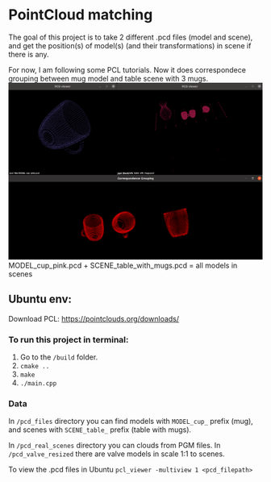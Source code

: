 # PointCloud matching
The goal of this project is to take 2 different .pcd files (model and scene),
and get the position(s) of model(s) (and their transformations) in scene if there is any.

For now, I am following some PCL tutorials. Now it does correspondece grouping between mug model and table scene with 3 mugs.
![img.png](img.png) MODEL_cup_pink.pcd + SCENE_table_with_mugs.pcd = all models in scenes

## Ubuntu env:
Download PCL: https://pointclouds.org/downloads/ 
### To run this project in terminal:
1. Go to the `/build` folder.
2. `cmake ..`
3. `make`
4. `./main.cpp`

### Data
In `/pcd_files` directory you can find models with `MODEL_cup_` prefix (mug), and scenes with `SCENE_table_` prefix (table with mugs).

In `/pcd_real_scenes` directory you can clouds from PGM files. In `/pcd_valve_resized` there are valve models in scale 1:1 to scenes.


To view the .pcd files in Ubuntu `pcl_viewer -multiview 1 <pcd_filepath>`

